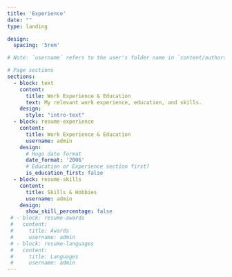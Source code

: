 ```yaml
---
title: 'Experience'
date: ""
type: landing

design:
  spacing: '5rem'

# Note: `username` refers to the user's folder name in `content/authors/`

# Page sections
sections:
  - block: text
    content:
      title: Work Experience & Education
      text: My relevant work experience, education, and skills.
    design:
      style: "intro-text"
  - block: resume-experience
    content:
      title: Work Experience & Education
      username: admin
    design:
      # Hugo date format
      date_format: '2006'
      # Education or Experience section first?
      is_education_first: false
  - block: resume-skills
    content:
      title: Skills & Hobbies
      username: admin
    design:
      show_skill_percentage: false
 # - block: resume-awards
 #   content:
 #     title: Awards
 #     username: admin
 # - block: resume-languages
 #   content:
 #     title: Languages
 #     username: admin
---
```

